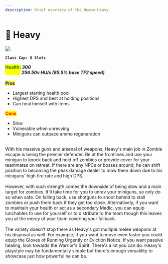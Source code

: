 ```yaml
---
description: Brief overview of the Human Heavy
---
```


# 👊 Heavy

![](../../../.gitbook/assets/Icon\_heavy\_blue.jpg)

**`Class Cap: 8 Slots`**

<mark style="color:green;">**Health:**</mark> _**300**_\
<mark style="color:yellow;">**Speed:**</mark> _**256.50v HU/s (85.5% base TF2 speed)**_\
\
<mark style="color:blue;">**Pros**</mark>

* Largest starting health pool
* Highest DPS and best at holding positions
* Can heal himself with items

<mark style="color:red;">**Cons**</mark>

* Slow
* Vulnerable when unrevving
* Miniguns can outpace ammo regeneration

\
With his massive guns and arsenal of weapons, Heavy's main job in Zombie escape is being the premier defender. Be at the frontlines and use your minigun to knock back and hold off zombies or provide cover for your teammates on retreat. If there are any NPCs or bosses around, he can shift position to becoming the peak damage dealer to mow them down due to his miniguns' high fire rate and high DPS.\
\
However, with such strength comes the downside of being slow and a main target for zombies. It'll take time for you to unrev your miniguns, so only do so when safe. On falling back, use shotguns to shoot behind to stall zombies or push them back if they get too close. Alternatively, if you want to maintain your health or act as a secondary Medic, you can equip lunchables to use for yourself or to distribute to the team though this leaves you at the mercy of your team covering your fallback.\
\
The variety doesn't stop there as Heavy's got multiple melee weapons at his disposal as well. For example, if you want to move even faster you could equip the Gloves of Running Urgently or Eviction Notice. If you want passive healing, look towards the Warrior's Spirit. There's a lot you can do. Heavy's playstyle may be fundamentally simple but there's enough versatility to showcase just how powerful he can be.
